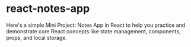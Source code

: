 # react-notes-app
Here's a simple Mini Project: Notes App in React to help you practice and demonstrate core React concepts like state management, components, props, and local storage.
